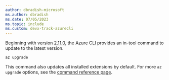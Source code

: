 ```yaml
---
author: dbradish-microsoft
ms.author: dbradish
ms.date: 07/05/2023
ms.topic: include
ms.custom: devx-track-azurecli
---
```

Beginning with version [2.11.0](/cli/azure/release-notes-azure-cli#august-25-2020), the Azure CLI provides an in-tool command to update to the latest version.

```azurecli
az upgrade
```

This command also updates all installed extensions by default. For more `az upgrade` options, see the [command reference page](/cli/azure/reference-index#az_upgrade).
